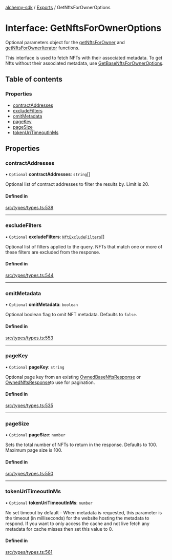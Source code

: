 [alchemy-sdk](../README.md) / [Exports](../modules.md) / GetNftsForOwnerOptions

# Interface: GetNftsForOwnerOptions

Optional parameters object for the [getNftsForOwner](../classes/NftNamespace.md#getnftsforowner) and
[getNftsForOwnerIterator](../classes/NftNamespace.md#getnftsforowneriterator) functions.

This interface is used to fetch NFTs with their associated metadata. To get
Nfts without their associated metadata, use [GetBaseNftsForOwnerOptions](GetBaseNftsForOwnerOptions.md).

## Table of contents

### Properties

- [contractAddresses](GetNftsForOwnerOptions.md#contractaddresses)
- [excludeFilters](GetNftsForOwnerOptions.md#excludefilters)
- [omitMetadata](GetNftsForOwnerOptions.md#omitmetadata)
- [pageKey](GetNftsForOwnerOptions.md#pagekey)
- [pageSize](GetNftsForOwnerOptions.md#pagesize)
- [tokenUriTimeoutInMs](GetNftsForOwnerOptions.md#tokenuritimeoutinms)

## Properties

### contractAddresses

• `Optional` **contractAddresses**: `string`[]

Optional list of contract addresses to filter the results by. Limit is 20.

#### Defined in

[src/types/types.ts:538](https://github.com/alchemyplatform/alchemy-sdk-js/blob/d97ef0d/src/types/types.ts#L538)

___

### excludeFilters

• `Optional` **excludeFilters**: [`NftExcludeFilters`](../enums/NftExcludeFilters.md)[]

Optional list of filters applied to the query. NFTs that match one or more
of these filters are excluded from the response.

#### Defined in

[src/types/types.ts:544](https://github.com/alchemyplatform/alchemy-sdk-js/blob/d97ef0d/src/types/types.ts#L544)

___

### omitMetadata

• `Optional` **omitMetadata**: `boolean`

Optional boolean flag to omit NFT metadata. Defaults to `false`.

#### Defined in

[src/types/types.ts:553](https://github.com/alchemyplatform/alchemy-sdk-js/blob/d97ef0d/src/types/types.ts#L553)

___

### pageKey

• `Optional` **pageKey**: `string`

Optional page key from an existing [OwnedBaseNftsResponse](OwnedBaseNftsResponse.md) or
[OwnedNftsResponse](OwnedNftsResponse.md)to use for pagination.

#### Defined in

[src/types/types.ts:535](https://github.com/alchemyplatform/alchemy-sdk-js/blob/d97ef0d/src/types/types.ts#L535)

___

### pageSize

• `Optional` **pageSize**: `number`

Sets the total number of NFTs to return in the response. Defaults to 100.
Maximum page size is 100.

#### Defined in

[src/types/types.ts:550](https://github.com/alchemyplatform/alchemy-sdk-js/blob/d97ef0d/src/types/types.ts#L550)

___

### tokenUriTimeoutInMs

• `Optional` **tokenUriTimeoutInMs**: `number`

No set timeout by default - When metadata is requested, this parameter is
the timeout (in milliseconds) for the website hosting the metadata to
respond. If you want to only access the cache and not live fetch any
metadata for cache misses then set this value to 0.

#### Defined in

[src/types/types.ts:561](https://github.com/alchemyplatform/alchemy-sdk-js/blob/d97ef0d/src/types/types.ts#L561)
